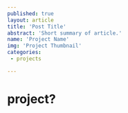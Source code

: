 ```yaml
---
published: true
layout: article
title: 'Post Title'
abstract: 'Short summary of article.'
name: 'Project Name'
img: 'Project Thumbnail'
categories:
 - projects

---
```

# project?